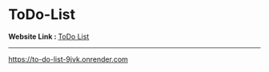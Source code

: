 # ToDo-List

</hr>

<b>Website Link : </b> <a href='https://to-do-list-9jvk.onrender.com'>ToDo List</a> </br>

<hr></hr>
<a href='https://to-do-list-9jvk.onrender.com'> https://to-do-list-9jvk.onrender.com</a>